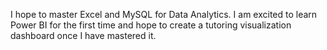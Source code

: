 I hope to master Excel and MySQL for Data Analytics.
I am excited to learn Power BI for the first time and
hope to create a tutoring visualization dashboard once I have mastered it.
